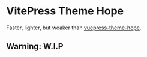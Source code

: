 # VitePress Theme Hope

Faster, lighter, but weaker than [vuepress-theme-hope](https://theme-hope.vuejs.press).

## Warning: W.I.P
